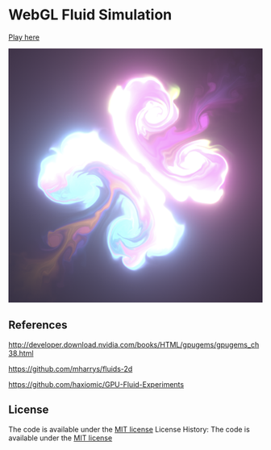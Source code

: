 # WebGL Fluid Simulation

[Play here](https://ojaswa1942.github.io/WebGL-Fluid-Simulation/)

<img src="/src/img/logo.png?raw=true" width="880">

## References

http://developer.download.nvidia.com/books/HTML/gpugems/gpugems_ch38.html

https://github.com/mharrys/fluids-2d

https://github.com/haxiomic/GPU-Fluid-Experiments

## License
The code is available under the [MIT license](https://github.com/ojaswa1942/WebGL-Fluid-Simulation/blob/master/LICENSE)
License History:
The code is available under the [MIT license](https://github.com/PavelDoGreat/WebGL-Fluid-Simulation/blob/master/LICENSE)

